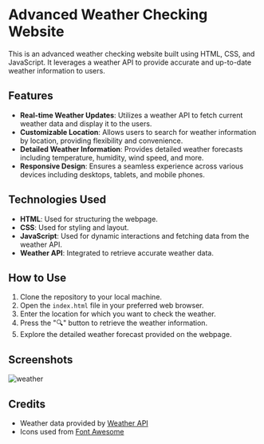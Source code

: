 # Advanced Weather Checking Website

This is an advanced weather checking website built using HTML, CSS, and JavaScript. It leverages a weather API to provide accurate and up-to-date weather information to users.

## Features

- **Real-time Weather Updates**: Utilizes a weather API to fetch current weather data and display it to the users.
- **Customizable Location**: Allows users to search for weather information by location, providing flexibility and convenience.
- **Detailed Weather Information**: Provides detailed weather forecasts including temperature, humidity, wind speed, and more.
- **Responsive Design**: Ensures a seamless experience across various devices including desktops, tablets, and mobile phones.

## Technologies Used

- **HTML**: Used for structuring the webpage.
- **CSS**: Used for styling and layout.
- **JavaScript**: Used for dynamic interactions and fetching data from the weather API.
- **Weather API**: Integrated to retrieve accurate weather data.

## How to Use

1. Clone the repository to your local machine.
2. Open the `index.html` file in your preferred web browser.
3. Enter the location for which you want to check the weather.
4. Press the "🔍" button to retrieve the weather information.
5. Explore the detailed weather forecast provided on the webpage.

## Screenshots


![weather](https://github.com/Shankhadweep/Advanced-Website-Checker-Using-Weather_API/assets/119057592/2a737a60-3ed4-4752-87ee-c28268e938ce)

## Credits

- Weather data provided by [Weather API](https://www.weatherapi.com/)
- Icons used from [Font Awesome](https://fontawesome.com/)

